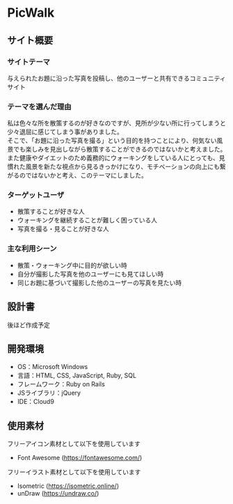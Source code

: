 # PicWalk

## サイト概要

### サイトテーマ
与えられたお題に沿った写真を投稿し、他のユーザーと共有できるコミュニティサイト

### テーマを選んだ理由
私は色々な所を散策するのが好きなのですが、見所が少ない所に行ってしまうと少々退屈に感じてしまう事がありました。  
そこで、「お題に沿った写真を撮る」という目的を持つことにより、何気ない風景でも楽しみを見出しながら散策することができるのではないかと考えました。  
また健康やダイエットのため義務的にウォーキングをしている人にとっても、見慣れた風景を新たな視点から見るきっかけになり、モチベーションの向上にも繋がるのではないかと考え、このテーマにしました。

### ターゲットユーザ
- 散策することが好きな人
- ウォーキングを継続することが難しく困っている人
- 写真を撮る・見ることが好きな人

### 主な利用シーン
- 散策・ウォーキング中に目的が欲しい時
- 自分が撮影した写真を他のユーザーにも見てほしい時
- 同じお題に基づいて撮影した他のユーザーの写真を見たい時

## 設計書
後ほど作成予定

## 開発環境
- OS：Microsoft Windows
- 言語：HTML, CSS, JavaScript, Ruby, SQL
- フレームワーク：Ruby on Rails
- JSライブラリ：jQuery
- IDE：Cloud9

## 使用素材
フリーアイコン素材として以下を使用しています
- Font Awesome (https://fontawesome.com/)

フリーイラスト素材として以下を使用しています
- Isometric (https://isometric.online/)
- unDraw (https://undraw.co/)